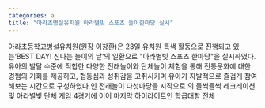 ```yaml
---
categories: a
title: "아라초병설유치원 아라별빛 스포츠 놀이한마당 실시"
---
```

아라초등학교병설유치원(원장 이창환)은 23일 유치원 특색 활동으로 진행되고 있는‘BEST DAY! 신나는 놀이의 날’의 일환으로 "아라별빛 스포츠 한마당"을 실시하였다.유아의 발달 수준에 적합한 다양한 전래놀이와 단체놀이 체험을 통해 전통문화에 대한 경험의 기회를 제공하고, 협동심과 성취감을 고취시키며 유아가 자발적으로 즐겁게 참여해보는 시간으로 구성하였다.인 전래놀이 다섯마당을 시작으로 의 들썩들썩 레크레이션 및 아라별빛 단체 게임 4경기에 이어 마지막 하이라이트인 학급대항 전체